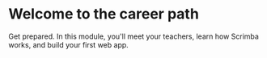 # Welcome to the career path

Get prepared. In this module, you'll meet your teachers, learn how Scrimba works, and build your first web app.